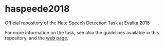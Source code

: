 # haspeede2018
Official repository of the Hate Speech Detection Task at Evalita 2018

For more information on the task, see also the guidelines available in this repository, and the [web page](http://www.di.unito.it/~tutreeb/haspeede-evalita18/index.html).
